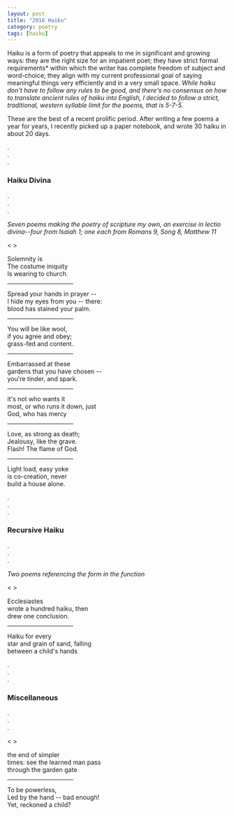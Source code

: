 ```yaml
---
layout: post
title: "2016 Haiku"
category: poetry
tags: [haiku]
---
```


Haiku is a form of poetry that appeals to me in significant and growing ways: they are the right size for an impatient poet; they have strict formal requirements* within which the writer has complete freedom of subject and word-choice; they align with my current professional goal of saying meaningful things very efficiently and in a very small space. *While haiku don't have to follow any rules to be good, and there's no consensus on how to translate ancient rules of haiku into English, I decided to follow a strict, traditional, western syllable limit for the poems, that is 5-7-5.*

These are the best of a recent prolific period. After writing a few poems a year for years, I recently picked up a paper notebook, and wrote 30 haiku in about 20 days. 

.  
.  
.

### Haiku Divina

.  
.  
.  

*Seven poems making the poetry of scripture my own, an exercise in lectio divina--four from Isaiah 1; one each from Romans 9, Song 8, Matthew 11*

<&nbsp;>

Solemnity is \
The costume iniquity \
Is wearing to church.

<hr width="30%" />

Spread your hands in prayer --  \
I hide my eyes from you -- there: \
blood has stained your palm.

<hr width="30%" />

You will be like wool, \
if you agree and obey; \
grass-fed and content.

<hr width="30%" />

Embarrassed at these \
gardens that you have chosen -- \
you're tinder, and spark.

<hr width="30%" />

it's not who wants it \
most, or who runs it down, just \
God, who has mercy

<hr width="30%" />

Love, as strong as death; \
Jealousy, like the grave. \
Flash! The flame of God.

<hr width="30%" />

Light load, easy yoke \
is co-creation, never \
build a house alone.

.  
.  
. 

### Recursive Haiku

.  
.  
.  

*Two poems referencing the form in the function*

<&nbsp;>

Ecclesiastes \
wrote a hundred haiku, then \
drew one conclusion.

<hr width="30%" />

Haiku for every \
star and grain of sand, falling \
between a child's hands

.  
.  
.

### Miscellaneous

.  
.  
.

<&nbsp;>

the end of simpler \
times: see the learned man pass \
through the garden gate 

<hr width="30%" />

To be powerless, \
Led by the hand -- bad enough! \
Yet, reckoned a child? 

